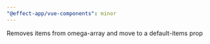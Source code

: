 ```yaml
---
"@effect-app/vue-components": minor
---
```


Removes items from omega-array and move to a default-items prop
